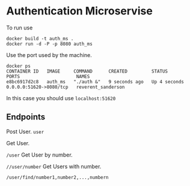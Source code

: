 # Authentication Microservise

To run use
```
docker build -t auth_ms .
docker run -d -P -p 8080 auth_ms
```
Use the port used by the machine.
```
docker ps
CONTAINER ID   IMAGE     COMMAND      CREATED         STATUS         PORTS                     NAMES
e8bc6917d2c8   auth_ms   "./auth &"   9 seconds ago   Up 4 seconds   0.0.0.0:51620->8080/tcp   reverent_sanderson
```
In this case you should use ```localhost:51620```

## Endpoints

Post User.
```user```

Get User.

```/user```
Get User by number.

```//user/number```
Get Users with number.

```/user/find/number1,number2,...,numbern```
